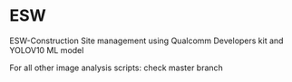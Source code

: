 # ESW
ESW-Construction Site management using Qualcomm Developers kit and YOLOV10 ML model  

For all other image analysis scripts: check master branch
